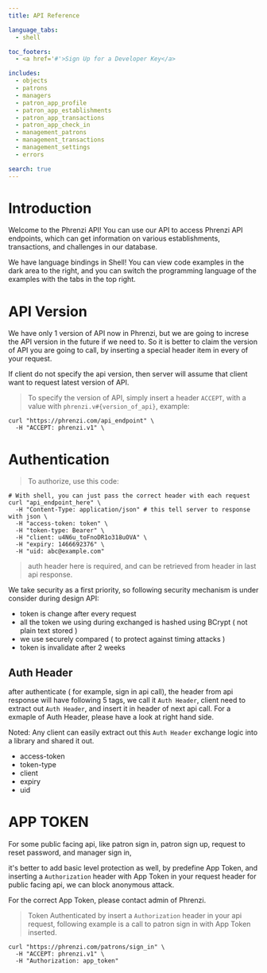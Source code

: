 ```yaml
---
title: API Reference

language_tabs:
  - shell

toc_footers:
  - <a href='#'>Sign Up for a Developer Key</a>

includes:
  - objects
  - patrons
  - managers
  - patron_app_profile
  - patron_app_establishments
  - patron_app_transactions
  - patron_app_check_in
  - management_patrons
  - management_transactions
  - management_settings
  - errors

search: true
---
```


# Introduction

Welcome to the Phrenzi API! You can use our API to access Phrenzi API endpoints, which can get
information on various establishments, transactions, and challenges in our database.

We have language bindings in Shell! You can view code examples in the dark area to the right, and you can switch the programming language of the examples with the tabs in the top right.

# API Version

We have only 1 version of API now in Phrenzi,
but we are going to increse the API version in the future if we need to.
So it is better to claim the version of API you are going to call,
by inserting a special header item in every of your request.

<aside class="success">If client do not specify the api version, then server will assume that client want to request latest version of API. </aside>

> To specify the version of API, simply insert a header `ACCEPT`, with a value with `phrenzi.v#{version_of_api}`, example:

``` shell
curl "https://phrenzi.com/api_endpoint" \
  -H "ACCEPT: phrenzi.v1" \
```

# Authentication

> To authorize, use this code:

```shell
# With shell, you can just pass the correct header with each request
curl "api_endpoint_here" \
  -H "Content-Type: application/json" # this tell server to response with json \
  -H "access-token: token" \
  -H "token-type: Bearer" \
  -H "client: u4N6u_toFnoDR1o318uOVA" \
  -H "expiry: 1466692376" \
  -H "uid: abc@example.com"
```

> auth header here is required, and can be retrieved from header in last api response.

We take security as a first priority, so following security mechanism is under consider during design API:

* token is change after every request
* all the token we using during exchanged is hashed using BCrypt ( not plain text stored )
* we use securely compared ( to protect against timing attacks )
* token is invalidate after 2 weeks

## Auth Header

after authenticate ( for example, sign in api call), the header from api response will have
following 5 tags, we call it `Auth Header`, client need to extract out `Auth Header`,
and insert it in header of next api call. For a exmaple of Auth Header, please have a look at right hand side.

Noted: Any client can easily extract out this `Auth Header` exchange logic into a library and shared it out.

* access-token
* token-type
* client
* expiry
* uid


# APP TOKEN

For some public facing api, like patron sign in, patron sign up, request to reset password,  and manager sign in,

it's better to add basic level protection as well, by predefine App Token, and inserting a
`Authorization` header with App Token in your request header for public facing api, we can block anonymous attack.

For the correct App Token, please contact admin of Phrenzi.

> Token Authenticated by insert a `Authorization` header in your api request, following example is a call to patron sign in with App Token inserted.

``` shell
curl "https://phrenzi.com/patrons/sign_in" \
  -H "ACCEPT: phrenzi.v1" \
  -H "Authorization: app_token"
```

